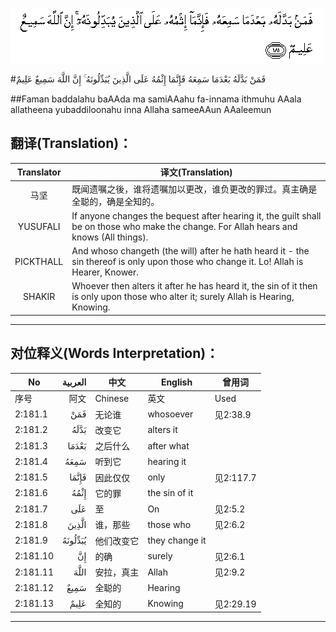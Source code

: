![002:181](images/002_181.gif)

#فَمَنْ بَدَّلَهُ بَعْدَمَا سَمِعَهُ فَإِنَّمَا إِثْمُهُ عَلَى الَّذِينَ يُبَدِّلُونَهُ ۚ إِنَّ اللَّهَ سَمِيعٌ عَلِيمٌ 

##Faman baddalahu baAAda ma samiAAahu fa-innama ithmuhu AAala allatheena yubaddiloonahu inna Allaha sameeAAun AAaleemun 

## 翻译(Translation)：

| Translator | 译文(Translation)                                            |
| :--------: | ------------------------------------------------------------ |
|    马坚    | 既闻遗嘱之後，谁将遗嘱加以更改，谁负更改的罪过。真主确是全聪的，确是全知的。 |
|  YUSUFALI  | If anyone changes the bequest after hearing it, the guilt shall be on those who make the change. For Allah hears and knows (All things). |
| PICKTHALL  | And whoso changeth (the will) after he hath heard it - the sin thereof is only upon those who change it. Lo! Allah is Hearer, Knower. |
|   SHAKIR   | Whoever then alters it after he has heard it, the sin of it then is only upon those who alter it; surely Allah is Hearing, Knowing. |

---

## 对位释义(Words Interpretation)：

| No   | العربية | 中文    | English | 曾用词 |
| ---- | ------: | ------- | ------- | ------ |
| 序号 |    阿文 | Chinese | 英文    | Used   |
| 2:181.1  | فَمَنْ     | 无论谁     | whosoever      | 见2:38.9  |
| 2:181.2  | بَدَّلَهُ    | 改变它     | alters it      |           |
| 2:181.3  | بَعْدَمَا   | 之后什么   | after what     |           |
| 2:181.4  | سَمِعَهُ    | 听到它     | hearing it     |           |
| 2:181.5  | فَإِنَّمَا   | 因此仅仅   | only           | 见2:117.7 |
| 2:181.6  | إِثْمُهُ    | 它的罪     | the sin of it  |           |
| 2:181.7  | عَلَى     | 至         | On             | 见2:5.2   |
| 2:181.8  | الَّذِينَ   | 谁，那些   | those who      | 见2:6.2   |
| 2:181.9  | يُبَدِّلُونَهُ | 他们改变它 | they change it |           |
| 2:181.10 | إِنَّ      | 的确       | surely         | 见2:6.1   |
| 2:181.11 | اللَّهَ    | 安拉，真主 | Allah          | 见2:9.2 |
| 2:181.12 | سَمِيعٌ    | 全聪的     | Hearing        |           |
| 2:181.13 | عَلِيمٌ    | 全知的     | Knowing        | 见2:29.19 |

---
